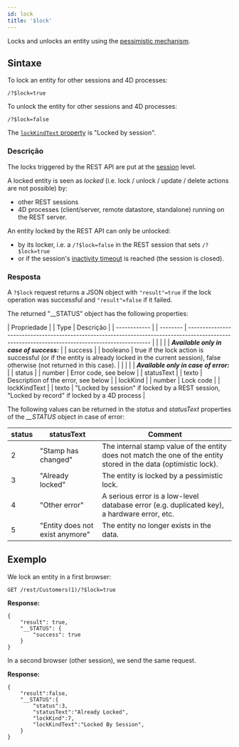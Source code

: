 ```yaml
---
id: lock
title: '$lock'
---
```



Locks and unlocks an entity using the [pessimistic mechanism](../ORDA/entities.md#pessimistic-lock).


## Sintaxe

To lock an entity for other sessions and 4D processes:

```
/?$lock=true
```


To unlock the entity for other sessions and 4D processes:

```
/?$lock=false
```


The [`lockKindText` property](../API/EntityClass.html#lock) is "Locked by session".


### Descrição

The locks triggered by the REST API are put at the [session](authUsers.md#opening-sessions) level.

A locked entity is seen as *locked* (i.e. lock / unlock / update / delete actions are not possible) by:

- other REST sessions
- 4D processes (client/server, remote datastore, standalone) running on the REST server.

An entity locked by the REST API can only be unlocked:

- by its locker, i.e. a `/?$lock=false` in the REST session that sets `/?$lock=true`
- or if the session's [inactivity timeout]($directory.md) is reached (the session is closed).

### Resposta

A `?$lock` request returns a JSON object with `"result"=true` if the lock operation was successful and `"result"=false` if it failed.

The returned "__STATUS" object has the following properties:

| Propriedade  |  | Type     | Descrição                                                                                                                                       |
| ------------ |  | -------- | ----------------------------------------------------------------------------------------------------------------------------------------------- |
|              |  |          | ***Available only in case of success:***                                                                                                        |
| success      |  | booleano | true if the lock action is successful (or if the entity is already locked in the current session), false otherwise (not returned in this case). |
|              |  |          | ***Available only in case of error:***                                                                                                          |
| status       |  | number   | Error code, see below                                                                                                                           |
| statusText   |  | texto    | Description of the error, see below                                                                                                             |
| lockKind     |  | number   | Lock code                                                                                                                                       |
| lockKindText |  | texto    | "Locked by session" if locked by a REST session, "Locked by record" if locked by a 4D process                                                   |


The following values can be returned in the *status* and *statusText* properties of the *__STATUS* object in case of error:

| status | statusText                      | Comment                                                                                                           |
| ------ | ------------------------------- | ----------------------------------------------------------------------------------------------------------------- |
| 2      | "Stamp has changed"             | The internal stamp value of the entity does not match the one of the entity stored in the data (optimistic lock). |
| 3      | "Already locked"                | The entity is locked by a pessimistic lock.                                                                       |
| 4      | "Other error"                   | A serious error is a low-level database error (e.g. duplicated key), a hardware error, etc.                       |
| 5      | "Entity does not exist anymore" | The entity no longer exists in the data.                                                                          |




## Exemplo


We lock an entity in a first browser:

```
GET /rest/Customers(1)/?$lock=true
```

**Response:**

```
{
    "result": true,
    "__STATUS": {
        "success": true
    }
}
```

In a second browser (other session), we send the same request.

**Response:**

```
{
    "result":false,
    "__STATUS":{
        "status":3,
        "statusText":"Already Locked",
        "lockKind":7,
        "lockKindText":"Locked By Session",
    }
}
```

